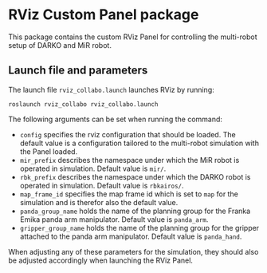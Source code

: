 # RViz Custom Panel package
This package contains the custom RViz Panel for controlling the multi-robot setup of DARKO and MiR robot. 

## Launch file and parameters
The launch file `rviz_collabo.launch` launches RViz by running:
```
roslaunch rviz_collabo rviz_collabo.launch
```
The following arguments can be set when running the command:
- `config` specifies the rviz configuration that should be loaded. The default value is a configuration tailored to the multi-robot simulation with the Panel loaded.
- `mir_prefix` describes the namespace under which the MiR robot is operated in simulation. Default value is `mir/`.
- `rbk_prefix` describes the namespace under which the DARKO robot is operated in simulation. Default value is `rbkairos/`.
- `map_frame_id` specifies the map frame id which is set to `map` for the simulation and is therefor also the default value.
- `panda_group_name` holds the name of the planning group for the Franka Emika panda arm manipulator. Default value is `panda_arm`.
- `gripper_group_name` holds the name of the planning group for the gripper attached to the panda arm manipulator. Default value is `panda_hand`.

When adjusting any of these parameters for the simulation, they should also be adjusted accordingly when launching the RViz Panel. 
